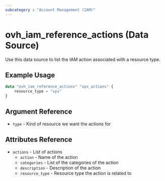 ```yaml
---
subcategory : "Account Management (IAM)"
---
```


# ovh_iam_reference_actions (Data Source)

Use this data source to list the IAM action associated with a resource type.

## Example Usage

```terraform
data "ovh_iam_reference_actions" "vps_actions" {
    resource_type = "vps"
}
```

## Argument Reference

* `type` - Kind of resource we want the actions for

## Attributes Reference

* `actions` - List of actions
  * `action` - Name of the action
  * `categories` - List of the categories of the action
  * `description` - Description of the action
  * `resource_type` - Resource type the action is related to
